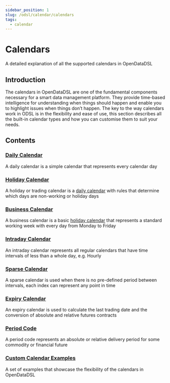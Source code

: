 ```yaml
---
sidebar_position: 1
slug: /odsl/calendar/calendars
tags:
  - calendar
---
```


Calendars
=========

A detailed explanation of all the supported calendars in OpenDataDSL

## Introduction

The calendars in OpenDataDSL are one of the fundamental components necessary for a smart data management platform. They provide time-based intelligence for understanding when things should happen and enable you to highlight issues when things don’t happen. The key to the way calendars work in ODSL is in the flexibility and ease of use, this section describes all the built-in calendar types and how you can customise them to suit your needs.

## Contents

### [Daily Calendar](daily)
A daily calendar is a simple calendar that represents every calendar day

### [Holiday Calendar](holiday)
A holiday or trading calendar is a [daily calendar](daily) with rules that determine which days are non-working or holiday days

### [Business Calendar](business)
A business calendar is a basic [holiday calendar](holiday) that represents a standard working week with every day from Monday to Friday

### [Intraday Calendar](intraday)
An intraday calendar represents all regular calendars that have time intervals of less than a whole day, e.g. Hourly

### [Sparse Calendar](sparse)
A sparse calendar is used when there is no pre-defined period between intervals, each index can represent any point in time

### [Expiry Calendar](expiry)
An expiry calendar is used to calculate the last trading date and the conversion of absolute and relative futures contracts

### [Period Code](period-code)
A period code represents an absolute or relative delivery period for some commodity or financial future

### [Custom Calendar Examples](examples)
A set of examples that showcase the flexibility of the calendars in OpenDataDSL
